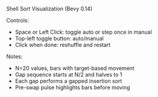 Shell Sort Visualization (Bevy 0.14)

Controls:
- Space or Left Click: toggle auto or step once in manual
- Top-left toggle button: auto/manual
- Click when done: reshuffle and restart

Notes:
- N=20 values, bars with target-based movement
- Gap sequence starts at N/2 and halves to 1
- Each gap performs a gapped insertion sort
- Pre-swap pulse highlights bars before moving
